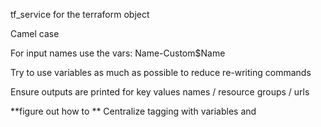 tf_service
for the terraform object

Camel case

For input names use the vars:
Name-Custom$Name

Try to use variables as much as possible to reduce re-writing commands

Ensure outputs are printed for key values
names / resource groups / urls

**figure out how to **
Centralize tagging with variables and 
